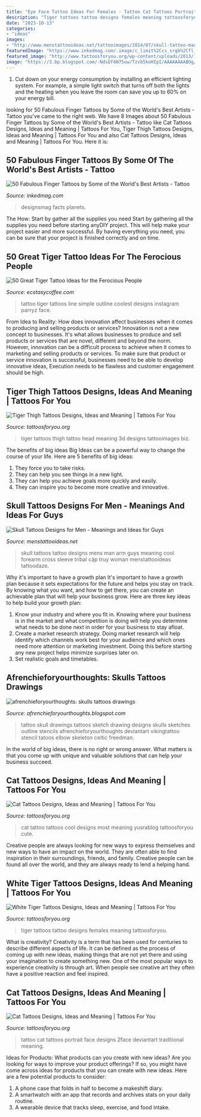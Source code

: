 ```yaml
---
title: "Eye Face Tattoo Ideas For Females - Tattoo Cat Tattoos Portrait Face Designs 2face Deviantart Traditional Meaning"
description: "Tiger tattoos tattoo designs females meaning tattoosforyou"
date: "2023-10-13"
categories:
- "ideas"
images:
- "http://www.menstattooideas.net/tattooimages/2014/07/skull-tattoo-man-003.jpg"
featuredImage: "https://www.inkedmag.com/.image/c_limit%2Ccs_srgb%2Cfl_progressive%2Cq_auto:good%2Cw_700/MTU5NjUyMDI5MDYzNTA1MTEw/finger-tattoos-tattoos-with-meaning-designsmag-001.jpg"
featured_image: "http://www.tattoosforyou.org/wp-content/uploads/2013/10/Cool-Cat-Tattoos.jpg"
image: "https://3.bp.blogspot.com/-NdsEF6W75uw/Tzvb5keHIpI/AAAAAAAABOg/I-FuZapKW-c/s1600/skull-tattoo-drawings_1511.jpg"
---
```



1. Cut down on your energy consumption by installing an efficient lighting system. For example, a simple light switch that turns off both the lights and the heating when you leave the room can save you up to 60% on your energy bill.

	

		
looking for 50 Fabulous Finger Tattoos by Some of the World&#039;s Best Artists - Tattoo you've came to the right web. We have 8 Images about 50 Fabulous Finger Tattoos by Some of the World&#039;s Best Artists - Tattoo like Cat Tattoos Designs, Ideas and Meaning | Tattoos For You, Tiger Thigh Tattoos Designs, Ideas and Meaning | Tattoos For You and also Cat Tattoos Designs, Ideas and Meaning | Tattoos For You. Here it is:
		
    
## 50 Fabulous Finger Tattoos By Some Of The World&#039;s Best Artists - Tattoo

<img loading=lazy src="https://www.inkedmag.com/.image/c_limit%2Ccs_srgb%2Cfl_progressive%2Cq_auto:good%2Cw_700/MTU5NjUyMDI5MDYzNTA1MTEw/finger-tattoos-tattoos-with-meaning-designsmag-001.jpg" onerror="this.onerror=null;this.src='https://tse3.mm.bing.net/th?id=OIP.b1LzSM9FCOEq9L477uFIqgHaHa&amp;pid=15.1';" alt="50 Fabulous Finger Tattoos by Some of the World&#039;s Best Artists - Tattoo">

_Source: inkedmag.com_

>designsmag facts planets. 

	

The How: Start by gather all the supplies you need
Start by gathering all the supplies you need before starting anyDIY project. This will help make your project easier and more successful. By having everything you need, you can be sure that your project is finished correctly and on time.

    
## 50 Great Tiger Tattoo Ideas For The Ferocious People

<img loading=lazy src="https://i1.wp.com/www.ecstasycoffee.com/wp-content/uploads/2017/04/%E2%9C%92%EF%B8%8F%F0%9F%90%AF%F0%9F%96%8B-tigertattoo-tiger-tattooline-linetattoo-linework-line-tattoo-tattoos-tigertattoos.jpg?resize=750%2C593" onerror="this.onerror=null;this.src='https://tse2.mm.bing.net/th?id=OIP.qVD0yMuvQHgaprp1AXBi4gHaF2&amp;pid=15.1';" alt="50 Great Tiger Tattoo Ideas for the Ferocious People">

_Source: ecstasycoffee.com_

>tattoo tiger tattoos line simple outline coolest designs instagram parryz face. 

	

From Idea to Reality: How does innovation affect businesses when it comes to producing and selling products or services?
Innovation is not a new concept to businesses. It's what allows businesses to produce and sell products or services that are novel, different and beyond the norm. However, innovation can be a difficult process to achieve when it comes to marketing and selling products or services. To make sure that product or service innovation is successful, businesses need to be able to develop innovative ideas, Execution needs to be flawless and customer engagement should be high.

    
## Tiger Thigh Tattoos Designs, Ideas And Meaning | Tattoos For You

<img loading=lazy src="https://www.tattoosforyou.org/wp-content/uploads/2017/10/Tiger-Thigh-Tattoos-Pictures.jpg" onerror="this.onerror=null;this.src='https://tse1.mm.bing.net/th?id=OIP.uVgAW6pwiEkv6s3YrnIzjwHaJ4&amp;pid=15.1';" alt="Tiger Thigh Tattoos Designs, Ideas and Meaning | Tattoos For You">

_Source: tattoosforyou.org_

>tiger tattoos thigh tattoo head meaning 3d designs tattooimages biz. 

	

The benefits of big ideas
Big Ideas can be a powerful way to change the course of your life. Here are 5 benefits of big ideas:
1. They force you to take risks.
2. They can help you see things in a new light.
3. They can help you achieve goals more quickly and easily.
4. They can inspire you to become more creative and innovative.

    
## Skull Tattoos Designs For Men - Meanings And Ideas For Guys

<img loading=lazy src="http://www.menstattooideas.net/tattooimages/2014/07/skull-tattoo-man-003.jpg" onerror="this.onerror=null;this.src='https://tse3.mm.bing.net/th?id=OIP.wC8FzbkhH20G7gYxSAIPEwAAAA&amp;pid=15.1';" alt="Skull Tattoos Designs for Men - Meanings and Ideas for Guys">

_Source: menstattooideas.net_

>skull tattoos tattoo designs mens man arm guys meaning cool forearm cross sleeve tribal cập truy woman menstattooideas tattoodaze. 

	

Why it's important to have a growth plan
It's important to have a growth plan because it sets expectations for the future and helps you stay on track. By knowing what you want, and how to get there, you can create an achievable plan that will help your business grow. Here are three key ideas to help build your growth plan: 
1. Know your industry and where you fit in. Knowing where your business is in the market and what competition is doing will help you determine what needs to be done next in order for your business to stay afloat. 
2. Create a market research strategy. Doing market research will help identify which channels work best for your audience and which ones need more attention or marketing investment. Doing this before starting any new project helps minimize surprises later on. 
3. Set realistic goals and timetables.

    
## Afrenchieforyourthoughts: Skulls Tattoos Drawings

<img loading=lazy src="https://3.bp.blogspot.com/-NdsEF6W75uw/Tzvb5keHIpI/AAAAAAAABOg/I-FuZapKW-c/s1600/skull-tattoo-drawings_1511.jpg" onerror="this.onerror=null;this.src='https://tse4.mm.bing.net/th?id=OIP.RTypQntf5H19cEzAnJiJgQHaLy&amp;pid=15.1';" alt="afrenchieforyourthoughts: skulls tattoos drawings">

_Source: afrenchieforyourthoughts.blogspot.com_

>tattoo skull drawings tattoos sketch drawing designs skulls sketches outline stencils afrenchieforyourthoughts deviantart vikingtattoo stencil tatoos elbow skeleton celtic freedman. 

	

In the world of big ideas, there is no right or wrong answer. What matters is that you come up with unique and valuable solutions that can help your business succeed.

    
## Cat Tattoos Designs, Ideas And Meaning | Tattoos For You

<img loading=lazy src="http://www.tattoosforyou.org/wp-content/uploads/2013/10/Cool-Cat-Tattoos.jpg" onerror="this.onerror=null;this.src='https://tse4.mm.bing.net/th?id=OIP.Sl6i1fiFJtPA10ZNhO0UBQHaJ4&amp;pid=15.1';" alt="Cat Tattoos Designs, Ideas and Meaning | Tattoos For You">

_Source: tattoosforyou.org_

>cat tattoo tattoos cool designs most meaning yusrablog tattoosforyou cute. 

	

Creative people are always looking for new ways to express themselves and new ways to have an impact on the world. They are often able to find inspiration in their surroundings, friends, and family. Creative people can be found all over the world, and they are always ready to lend a helping hand.

    
## White Tiger Tattoos Designs, Ideas And Meaning | Tattoos For You

<img loading=lazy src="http://www.tattoosforyou.org/wp-content/uploads/2016/03/White-Tiger-Tattoos-for-Females.jpg" onerror="this.onerror=null;this.src='https://tse3.mm.bing.net/th?id=OIP.98jPDsTW8Vx0daqXYlT2ygHaLu&amp;pid=15.1';" alt="White Tiger Tattoos Designs, Ideas and Meaning | Tattoos For You">

_Source: tattoosforyou.org_

>tiger tattoos tattoo designs females meaning tattoosforyou. 

	

What is creativity?
Creativity is a term that has been used for centuries to describe different aspects of life. It can be defined as the process of coming up with new ideas, making things that are not yet there and using your imagination to create something new. One of the most popular ways to experience creativity is through art. When people see creative art they often have a positive reaction and feel inspired.

    
## Cat Tattoos Designs, Ideas And Meaning | Tattoos For You

<img loading=lazy src="http://www.tattoosforyou.org/wp-content/uploads/2013/10/Cat-Face-Tattoo.jpg" onerror="this.onerror=null;this.src='https://tse4.mm.bing.net/th?id=OIP.3VvovbaCnVF0sySuCxt6awHaLH&amp;pid=15.1';" alt="Cat Tattoos Designs, Ideas and Meaning | Tattoos For You">

_Source: tattoosforyou.org_

>tattoo cat tattoos portrait face designs 2face deviantart traditional meaning. 

	

Ideas for Products: What products can you create with new ideas?
Are you looking for ways to improve your product offerings? If so, you might have come across ideas for products that you can create with new ideas. Here are a few potential products to consider: 
1. A phone case that folds in half to become a makeshift diary.
2. A smartwatch with an app that records and archives stats on your daily routine.
3. A wearable device that tracks sleep, exercise, and food intake.

